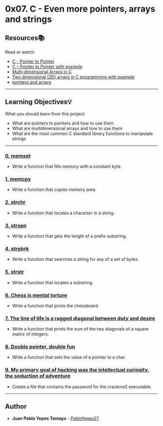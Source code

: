 # 0x07. C - Even more pointers, arrays and strings

## Resources:books:
Read or watch:
* [C - Pointer to Pointer](https://intranet.hbtn.io/rltoken/97ic1ots5Y44UW4c5HBtRQ)
* [C – Pointer to Pointer with example](https://intranet.hbtn.io/rltoken/SLQf1I04zyLrA0OYFgXzlg)
* [Multi-dimensional Arrays in C](https://intranet.hbtn.io/rltoken/OINOASSTk6-D9PqX2oZZYw)
* [Two dimensional (2D) arrays in C programming with example](https://intranet.hbtn.io/rltoken/czf9xxN9_8ISUNWTsLfBcw)
* [pointers and arrays](https://intranet.hbtn.io/rltoken/pvXJUy7BsqzZhdfEtR6zEw)

---
## Learning Objectives:bulb:
What you should learn from this project:

* What are pointers to pointers and how to use them
* What are multidimensional arrays and how to use them
* What are the most common C standard library functions to manipulate strings

---

### [0. memset](./0-memset.c)
* Write a function that fills memory with a constant byte.


### [1. memcpy](./1-memcpy.c)
* Write a function that copies memory area.


### [2. strchr](./2-strchr.c)
* Write a function that locates a character in a string.


### [3. strspn](./3-strspn.c)
* Write a function that gets the length of a prefix substring.


### [4. strpbrk](./4-strpbrk.c)
* Write a function that searches a string for any of a set of bytes.


### [5. strstr](./5-strstr.c)
* Write a function that locates a substring.


### [6. Chess is mental torture](./7-print_chessboard.c)
* Write a function that prints the chessboard.


### [7. The line of life is a ragged diagonal between duty and desire](./8-print_diagsums.c)
* Write a function that prints the sum of the two diagonals of a square matrix of integers.


### [8. Double pointer, double fun](./9-set_string.c)
* Write a function that sets the value of a pointer to a char.


### [9. My primary goal of hacking was the intellectual curiosity, the seduction of adventure](./101-crackme_password)
* Create a file that contains the password for the crackme2  executable.

---

## Author
* **Juan Pablo Yepes Tamayo** - [PabloYepes27](https://github.com/PabloYepes27)